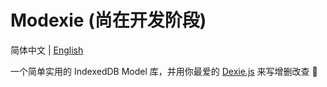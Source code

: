 # Modexie (尚在开发阶段)

简体中文 | [English](./readme_en.md)

一个简单实用的 IndexedDB Model 库，并用你最爱的 [Dexie.js](https://dexie.org/) 来写增删改查 🎉
